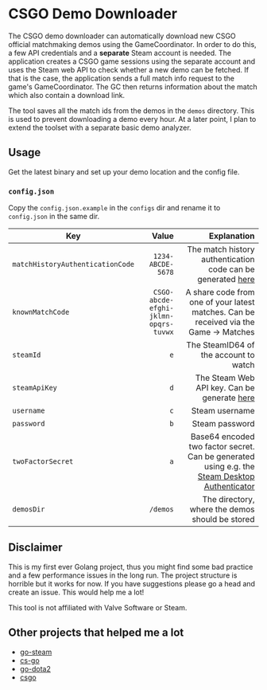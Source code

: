 # CSGO Demo Downloader

The CSGO demo downloader can automatically download new CSGO official matchmaking demos using the GameCoordinator.
In order to do this, a few API credentials and a **separate** Steam account is needed. The application creates a CSGO game sessions using the separate account
and uses the Steam web API to check whether a new demo can be fetched. If that is the case, the application sends a full match info request to the game's GameCoordinator.
The GC then returns information about the match which also contain a download link.

The tool saves all the match ids from the demos in the `demos` directory. This is used to prevent downloading a demo every hour.
At a later point, I plan to extend the toolset with a separate basic demo analyzer.

## Usage

Get the latest binary and set up your demo location and the config file.

### `config.json`

Copy the `config.json.example` in the `configs` dir and rename it to `config.json` in the same dir.

| Key   |      Value      |  Explanation |
|----------|-------------:|------:|
| `matchHistoryAuthenticationCode` |  `1234-ABCDE-5678`  | The match history authentication code can be generated [here](https://help.steampowered.com/en/wizard/HelpWithGameIssue/?appid=730&issueid=128) |
| `knownMatchCode` | `CSGO-abcde-efghi-jklmn-opqrs-tuvwx` |  A share code from one of your latest matches. Can be received via the Game -> Matches |
| `steamId` |   `e`   |  The SteamID64 of the account to watch |
| `steamApiKey` |   `d`   | The Steam Web API key. Can be generate [here](https://steamcommunity.com/dev/apikey) |
| `username` |   `c`   |  Steam username |
| `password` |   `b`   |  Steam password |
| `twoFactorSecret` |   `a`   | Base64 encoded two factor secret. Can be generated using e.g. the [Steam Desktop Authenticator](https://github.com/Jessecar96/SteamDesktopAuthenticator) |
| `demosDir` |   `/demos`   | The directory, where the demos should be stored |

## Disclaimer

This is my first ever Golang project, thus you might find some bad practice and a few performance issues in the long run.
The project structure is horrible but it works for now. If you have suggestions please go a head and create an issue. This would help me a lot!

This tool is not affiliated with Valve Software or Steam.

## Other projects that helped me a lot

* [go-steam](https://github.com/Philipp15b/go-steam)
* [cs-go](https://github.com/Gacnt/cs-go)
* [go-dota2](https://github.com/paralin/go-dota2)
* [csgo](https://github.com/ValvePython/csgo)
